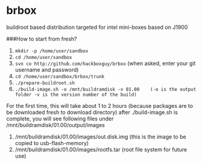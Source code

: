 # brbox
buildroot based distribution targeted for intel mini-boxes based on J1900

###How to start from fresh?
1. ```mkdir -p /home/user/sandbox```
2. ```cd /home/user/sandbox```
3. ```svn co http://github.com/hackboxguy/brbox```      (when asked, enter your git username and password)
4. ```cd /home/user/sandbox/brbox/trunk```
5. ```./prepare-buildroot.sh```
6. ```./build-image.sh -o /mnt/buildramdisk -v 01.00    (-o is the output folder -v is the version number of the build)```

For the first time, this will take about 1 to 2 hours (because packages are to be downloaded fresh to download directory)
after ./build-image.sh is complete, you will see following files under /mnt/buildramdisk/01.00/output/images
  1. /mnt/buildramdisk/01.00/images/out.disk.img (this is the image to be copied to usb-flash-memory)
  2. /mnt/buildramdisk/01.00/images/rootfs.tar   (root file system for future use)

